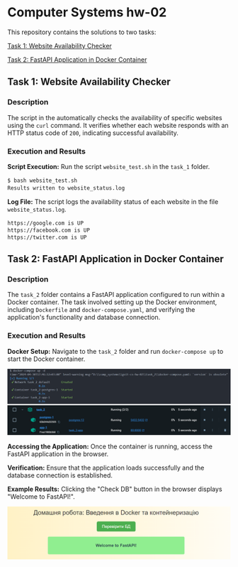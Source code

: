 # Computer Systems hw-02

This repository contains the solutions to two tasks:

[Task 1: Website Availability Checker](task_1)

[Task 2: FastAPI Application in Docker Container](task_2)

## Task 1: Website Availability Checker

### Description

The script in the automatically checks the availability of specific websites using the `curl` command. It verifies whether each website responds with an HTTP status code of `200`, indicating successful availability.

### Execution and Results

**Script Execution:** Run the script `website_test.sh` in the `task_1` folder.

```bash
$ bash website_test.sh
Results written to website_status.log
```

**Log File:** The script logs the availability status of each website in the file `website_status.log`.

```log
https://google.com is UP
https://facebook.com is UP
https://twitter.com is UP
```

## Task 2: FastAPI Application in Docker Container

### Description

The `task_2` folder contains a FastAPI application configured to run within a Docker container. The task involved setting up the Docker environment, including `Dockerfile` and `docker-compose.yaml`, and verifying the application's functionality and database connection.

### Execution and Results

**Docker Setup:** Navigate to the `task_2` folder and run `docker-compose up` to start the Docker container.

<img src="assets/terminal.png" alt="Terminal">

<img src="assets/docker.png" alt="Docker container">

**Accessing the Application:** Once the container is running, access the FastAPI application in the browser.

**Verification:** Ensure that the application loads successfully and the database connection is established.

**Example Results:** Clicking the "Check DB" button in the browser displays "Welcome to FastAPI!".

<img src="assets/result.png" alt="Success running">
